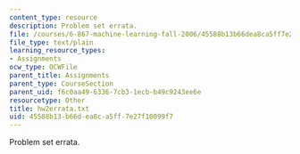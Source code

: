```yaml
---
content_type: resource
description: Problem set errata.
file: /courses/6-867-machine-learning-fall-2006/45588b13b66dea8ca5ff7e27f10099f7_hw2errata.txt
file_type: text/plain
learning_resource_types:
- Assignments
ocw_type: OCWFile
parent_title: Assignments
parent_type: CourseSection
parent_uid: f6c0aa49-6336-7cb3-1ecb-b49c9243ee6e
resourcetype: Other
title: hw2errata.txt
uid: 45588b13-b66d-ea8c-a5ff-7e27f10099f7
---
```

Problem set errata.

